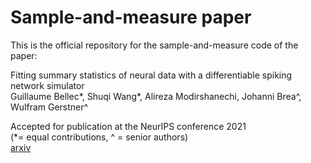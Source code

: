 # Sample-and-measure paper

This is the official repository for the sample-and-measure code of the paper:

Fitting summary statistics of neural data with a differentiable spiking network simulator  
Guillaume Bellec*, Shuqi Wang*, Alireza Modirshanechi, Johanni Brea^, Wulfram Gerstner^


Accepted for publication at the NeurIPS conference 2021  
(*= equal contributions, ^ = senior authors)  
[arxiv](https://arxiv.org/abs/2106.10064)  

